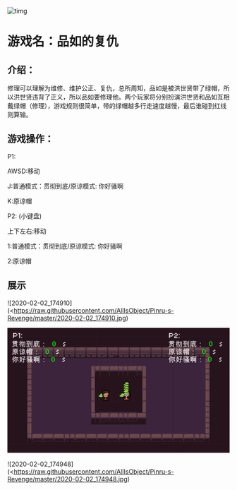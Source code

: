 ![timg](https://raw.githubusercontent.com/AllIsObject/Pinru-s-Revenge/master/timg.jpg)

# 游戏名：品如的复仇

## 介绍：

修理可以理解为维修、维护公正、复仇，总所周知，品如是被洪世贤带了绿帽，所以洪世贤违背了正义，所以品如要修理他。两个玩家将分别扮演洪世贤和品如互相戴绿帽（修理），游戏规则很简单，带的绿帽越多行走速度越慢，最后谁碰到红线则算输。

## 游戏操作：

P1:

AWSD:移动

J:普通模式：贯彻到底/原谅模式: 你好骚啊

K:原谅帽

P2:  (小键盘)

上下左右:移动

1:普通模式：贯彻到底/原谅模式: 你好骚啊

2:原谅帽

## 展示



![2020-02-02_174910](<https://raw.githubusercontent.com/AllIsObject/Pinru-s-Revenge/master/2020-02-02_174910.jpg)

![2020-02-02_174926](.\2020-02-02_174926.jpg)

![2020-02-02_174948](<https://raw.githubusercontent.com/AllIsObject/Pinru-s-Revenge/master/2020-02-02_174948.jpg)
